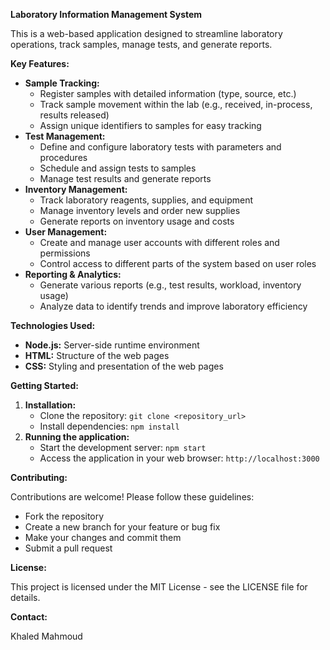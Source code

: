 **Laboratory Information Management System**

This is a web-based application designed to streamline laboratory operations, track samples, manage tests, and generate reports.

**Key Features:**

* **Sample Tracking:** 
    * Register samples with detailed information (type, source, etc.)
    * Track sample movement within the lab (e.g., received, in-process, results released)
    * Assign unique identifiers to samples for easy tracking
* **Test Management:**
    * Define and configure laboratory tests with parameters and procedures
    * Schedule and assign tests to samples
    * Manage test results and generate reports
* **Inventory Management:**
    * Track laboratory reagents, supplies, and equipment
    * Manage inventory levels and order new supplies
    * Generate reports on inventory usage and costs
* **User Management:**
    * Create and manage user accounts with different roles and permissions
    * Control access to different parts of the system based on user roles
* **Reporting & Analytics:**
    * Generate various reports (e.g., test results, workload, inventory usage)
    * Analyze data to identify trends and improve laboratory efficiency

**Technologies Used:**

* **Node.js:** Server-side runtime environment
* **HTML:** Structure of the web pages
* **CSS:** Styling and presentation of the web pages

**Getting Started:**

1. **Installation:**
   - Clone the repository: `git clone <repository_url>`
   - Install dependencies: `npm install`
2. **Running the application:**
   - Start the development server: `npm start`
   - Access the application in your web browser: `http://localhost:3000`

**Contributing:**

Contributions are welcome! Please follow these guidelines:

- Fork the repository
- Create a new branch for your feature or bug fix
- Make your changes and commit them
- Submit a pull request

**License:**

This project is licensed under the MIT License - see the LICENSE file for details.

**Contact:**

Khaled Mahmoud
